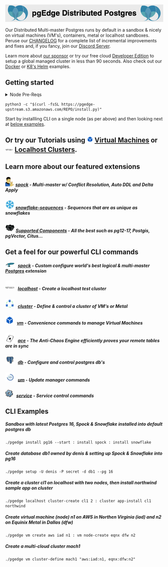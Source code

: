 
![# pgEdge Distributed Postgres](img/pgedge-dp-banner.png)

Our Distributed Multi-master Postgres runs by default in a sandbox & nicely on virtual machines (VM's), containers, metal or localhost sandboxes.  Peruse our [CHANGELOG](CHANGELOG.md) for a complete list of incremental improvements and fixes and, if you fancy, join our [Discord Server](https://discord.com/invite/QaqHy52sUd).

Learn more about [our sponsor](https://pgedge.com/company) or try our free cloud [Developer Edition](https://www.pgedge.com/get-started/cloud) to setup a global managed cluster in less than 90 seconds.  Also check out our [Docker](https://github.com/pgEdge/pgedge-docker/blob/main/README.md) or [K8's Helm](https://github.com/pgEdge/pgedge-helm/blob/main/examples/README.md) examples.  


##  Getting started 
<details>
<summary>Node Pre-Reqs</summary>

- Use a  non-root user from the command line
- Tested with Python 3.9+ 
  - Python 3.9 on EL8, EL9, SLE-15, & Amazon Linux 2023
  - Python 3.10 on Ubuntu 22.04
  - Python 3.11 on OSX arm64 (experimental)
  - Python 3.12 on Ubuntu 24.04 & Fedora 40 (experimental)

- optional: config [password-less sudo](http://lussier.io/index.php/2023/04/07/passwordless-sudo/) if you want to autostart components with systemctl
- optional config [password-less ssh](http://lussier.io/index.php/2023/06/07/passwordless-ssh-to-localhost-2) to localhost for using `localhost cluster` commands
</details>

```
python3 -c "$(curl -fsSL https://pgedge-upstream.s3.amazonaws.com/REPO/install.py)"
```
Start by installling CLI on a single node (as per above) and then looking next at [below examples](#cli-examples).

## Or try our **Tutorials** using <img src=img/vm.png width=20>&nbsp;[Virtual Machines](cli/tutorials/vm-cluster.md) or <img src=img/localhost.png width=25>&nbsp;[Localhost Clusters](cli/tutorials/localhost-cluster.md).


## Learn more about our featured extensions
##### <img src=img/spock.png height=30> **[spock](https://github.com/pgedge/spock)** - Multi-master w/ Conflict Resolution, Auto DDL and Delta Apply

##### <img src=img/snowflake.png height=30> **[snowflake-sequences](https://github.com/pgedge/snowflake-sequences)** - Sequences that are as unique as snowflakes

##### <img src=img/pg-community.png height=30> **[Supported Components](supported-components.md)** - All the best such as pg12-17, Postgis, pgVector, Citus... 

## Get a feel for our powerful CLI commands

##### <img src=img/spock-cli.png width=30>&nbsp;&nbsp; **[spock](cli/SPOCK.md)** - Custom configure world's best logical & multi-master [Postgres](https://postgresql.org) extension

##### <img src=img/localhost.png width=30>&nbsp;&nbsp; **[localhost](cli/LOCALHOST.md)** - Create a localhost test cluster

##### <img src=img/cluster.png width=30>&nbsp;&nbsp; **[cluster](cli/CLUSTER.md)** - Define & control a cluster of VM's or Metal

##### <img src=img/vm.png width=27>&nbsp;&nbsp; **[vm](cli/VM.md)** - Convenience commands to manage Virtual Machines

##### <img src=img/ace.png width=30>&nbsp;&nbsp; **[ace](cli/ACE.md)** - The Anti-Chaos Engine efficiently proves your remote tables are in sync

##### <img src=img/db-pg.png width=30>&nbsp;&nbsp; **[db](cli/DB.md)** - Configure and control postgres db's

##### <img src=img/um.png width=30>&nbsp;&nbsp; **[um](cli/UM.md)** - Update manager commands

##### <img src=img/service.png width=25>&nbsp;&nbsp; **[service](cli/SERVICE.md)** - Service control commands

## CLI Examples
##### Sandbox with latest *Postgres 16*, *Spock* & *Snowflake* installed into default *postgres* db
```
./pgedge install pg16 --start : install spock : install snowflake
```

##### Create database *db1* owned by *denis* & setting up *Spock* & *Snowflake*  into *pg16*
```
./pgedge setup -U denis -P secret -d db1 --pg 16
```

##### Create a cluster *cl1* on localhost with two nodes, then install *northwind sample app* on cluster
```
./pgedge localhost cluster-create cl1 2 : cluster app-install cl1 northwind
```

##### Create virtual machine (node) *n1* on **AWS** in Northen Virginia (iad) and *n2* on **Equinix Metal** in Dallas (dfw)
```
./pgedge vm create aws iad n1 : vm node-create eqnx dfw n2
```

##### Create a multi-cloud cluster *mach1*
```
./pgedge vm cluster-define mach1 "aws:iad:n1, eqnx:dfw:n2"
```
